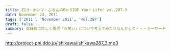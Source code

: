 ```yaml
---
title: 石川・ホンマ・ぶるんのBe-SIDE Your Life! vol.287-3
date: November 24, 2011
tags: ['2011', 'November 2011', 'vol.287']
draft: false
summary: 収録前に珍しく現代「お笑い」について考えてみたりなんかして・・・キーワードは、「アラフォー芸人！残された鉱脈」でした。なんのこっちゃ～～～NAMAE
---
```


http://project-phi.ddo.jp/ishikawa/ishikawa287_3.mp3